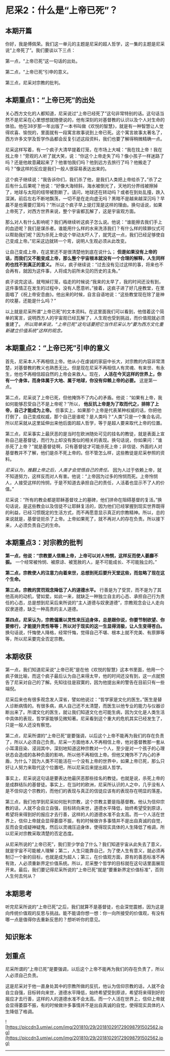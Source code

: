 # 尼采2：什么是“上帝已死”？

## 本期开篇

你好，我是傅佩荣。我们这一单元的主题是尼采的超人哲学，这一集的主题是尼采说“上帝死了”。我们要谈以下三点：

第一点，“上帝已死”这一句话的出处。

第二点，“上帝已死”引申的意义。

第三点，尼采对宗教的批判。

## 本期重点1：“上帝已死”的出处

关心西方文化的人都知道，尼采说过“上帝已经死了”这句非常特别的话。这句话当然不是尼采在心里想想就随便说的，他有深刻的对基督教的认识以及个人对生命的体验。他在38岁那一年出版了一本书叫做《欢悦的智慧》，就是有一种智慧让人觉得欢喜、愉悦的，里面就有一段寓言故事说到上帝已死。这个寓言故事太著名了，西方许多文学及哲学作品都会反复引述这段资料，我们也要了解得稍微精确一点。

尼采这样写着，有一个疯子大清早提着灯笼，在市场上大喊：“我在找上帝！我在找上帝！”旁观的人听了就大笑，说：“你这个上帝走失了吗？像小孩子一样迷路了吗？还是他故意藏起来了？他害怕我们吗？他到远方去旅行了吗？他搬走了吗？”像这样的反应是我们一般人很容易表达出来的。

这个疯子继续说：“我告诉你们，我们杀了他，是我们人类把上帝给杀了。”杀了之后有什么后果呢？他说：“好像大海倾斜，海水被倒光了，天地的分界线被擦掉了，地球与太阳的纽带被割断了。请问，地球还在转动吗？或者在到处乱撞，跌入深渊，前后左右不断地飘荡，一切不是在走向虚无吗？黑暗不是越来越深沉吗？早晨不是也需要灯笼吗？”所以这个疯子早上提灯笼是这样的理由。换句话说，如果上帝死了，对西方世界来说，整个宇宙都瓦解了，这是宇宙观方面。

那么对人有什么影响呢？我们再继续听这疯子怎么说。他说：“谁能擦去我们手上的血迹呢？我们是谋杀者。谁能用什么样的水来洗涤我们？有什么样的赎罪仪式可以帮助我们呢？因为杀死上帝这个举动太吓人了，就凭这一点，我们已经足够使自己变成上帝。”尼采这边就转一个弯，说明人生观必须从此改变。

让自己变成上帝，在这里还不是很清楚他到底在说什么； **但是如果没有上帝的话，而我们又不能变成上帝，那么整个宇宙根本就没有一个合理的解释，人生同样的也找不到真正的意义。** 所以，疯子继续说：“过去没有见过这样的事，将来也不会再有，就因为这件事，人将成为前所未见的历史的主角。”

疯子说完这话，就甩掉灯笼，临走的时候说:“我来的太早了，我的时间还没有到，这件事情正在发生的过程中，没有人愿意听。”接着，这疯子进了好几座教堂，在里面唱了《祝上帝安息曲》。他出来的时候，自言自语地说：“这些教堂现在除了是神的坟墓，还能是什么吗？”

以上就是尼采所谓“上帝已死”的文本资料。在这里面我们可以看到，他借着这个简单的寓言，说明西方人的宇宙观已经瓦解了，人生观也受到挑战，而价值观就必须重建了。 *所以简单来说，“上帝已死”这句话要把它当作尼采认为“要为西方文化重新建立价值系统”这样的观念。*

## 本期重点2：“上帝已死”引申的意义

首先，尼采本人不再相信上帝。他从小在虔诚的家庭中长大，对宗教的内容非常清楚，对基督教的教义也熟悉无比。但是现在尼采不再相信人有灵魂、有来世、有永生，他也不再相信超自然的上帝会来救人。现在， **人活在今天这样的世界上，你有一个身体，而身体属于大地、属于地球，你没有仰赖上帝的必要。** 这是第一点。

第二点，尼采说了上帝已死，但他掩饰不了内心的矛盾。他说：“如果有上帝，我如何能够忍受自己不是上帝呢？”所以， **他反抗上帝是为了取而代之，排除了上帝，自己才能成为上帝。** 但事实上，如果那个上帝是代表某种权威的话，你把他打倒了，自己变成权威，那个自己是谁呢？是人类吗？“人类”只是一个集合名词，所以尼采就从这里延伸出来他后面的超人哲学，等于是超人要来取代上帝的位置。

第三点，尼采事实上最厌恶的是当时在欧洲随处可见的挂名的教徒，就是表面上宣称自己是基督徒，而行为上却没有类似的相关的表现。换句话说，你如果问：“谁杀死了上帝？”就是基督徒啊，只有基督徒才可能杀死上帝；非信徒、外面的人对基督教并不了解，他们是杀不死上帝的。但不管怎么样，这些教徒是尼采参照的资料。

 *尼采认为，推翻上帝之后，人类才会觉悟自己的责任。* 因为人过于依赖上帝，就不知道努力，这样反而对人有害。他说：“上帝因为过多的怜悯而死。上帝怜悯人，人接受这样的怜悯，于是不知道去承担自己的责任，人活着也显示不了人的价值。”

尼采说：“所有的教会都是耶稣基督坟上的墓碑，他们拼命在阻碍基督的复活。”换句话说，是这些教会以及信徒不让耶稣复活的，因为他们已经掌握到现实世界既得的利益，已经习惯既定的生活方式，而不再愿意显示真正的宗教精神。所以，总的来说就是，基督徒扼杀了上帝。上帝如果死了，就不再对人的存在负责。所以接下来，人必须负责自己的生命。

## 本期重点3：对宗教的批判

 **第一点，他说：“宗教要人信赖上帝，上帝可以对人怜悯，这样反而使人萎靡不振。** 一个经常被怜悯、被原谅、被宽赦的人，是不可能成长、不可能独立的。”

 **第二点，宗教使人的注意力向着来世，总想到死后要升天堂这些，而忽略了现在这个生命。**

 **第三点，宗教的赏罚观念降低了人的道德水平。** 行善是为了受赏，而不是为了其他高尚的动机，譬如爱。如此一来，就缺乏一种独立自主的心态、承担自己行为责任的心态，总是想到尼采后来所说的“主人道德与奴隶道德”，宗教观念会让人走向奴隶道德，缺乏一种高贵的主人道德。

 **第四点，尼采认为，宗教偏重以灵性来压迫身体，总是跟你说，你要节制欲望、你要修行，才能提升灵性等等；所以对于现实的这一生显得消极，让人生变得苍白。** 换句话说，忏悔使人降格，经常忏悔，觉得自己不堪、根本上就不完美、有原罪等等，所以尼采要完全否定宗教。

## 本期收获

第一点，我们知道尼采说“上帝已死”是在他《欢悦的智慧》这本书里面，他用一个疯子做比喻，而这个疯子最后认为自己来得太早，他的时间还没有到，这一点就预告了尼采对自己的了解。先知往往是寂寞的，因为他提出来的警告在目前只有一些端倪。

尼采后来也有很多观念发人深省，譬如他说过：“哲学家是文化的医生。”医生是替人诊断病情的。有很多病，病人自己还不太清楚，而医生以他专业的能力与仪器诊断出来了。所谓文化的医生，就让我们知道文化也可能生病，因为文化是人类生活中具体的表现，哲学家能够见微知著。尼采看到这个重大的危机其实已经发生了，只是一般人还没有察觉。

第二点，尼采所谓的“上帝已死”是要强调，以后这个上帝不能再为我们的存在负责了，所以人必须自己负责。尼采一方面他本人不再相信上帝，他对基督教那一套从小耳濡目染、浸润其中，深刻地知道这种宗教对一个人，至少是对一个孩子的心理状态会造成的各种负面的影响，所以他不再相信上帝。但他又掩饰不了内心的矛盾，为什么？因为人类不可能活在一个没有上帝的世界中，如果上帝已死，那么只好让人努力来取代这个位置吧，所以尼采后来提出超人哲学。

事实上，尼采说这句话是要表达他最厌恶那些挂名的教徒。也就是说，杀死上帝的是成群结队的基督徒。事实上，在当时的欧洲，尼采所认识的人之中，几乎没有人是不信仰这个宗教的，而他们的表现与真正的信徒应该有的表现存在明显的落差。

第三点，我们也学到尼采如何批判宗教，这个宗教主要是指基督教。他认为信仰宗教的话，人就不会自立自强，目标转向来世，道德水平降低，始终希望受到原谅，希望将来得到好的报应才去行善，这样的人的道德水准不会太高。而一个人活在世界上，信仰上帝就会显得萎靡不振，有的时候做许多事情并不是出自真诚的自觉，反而会变成疑神疑鬼，然后以灵魂压迫身体，使得现实具体的人生降低了格调，所以尼采对宗教采取清楚的否定态度。

从尼采所说的“上帝已死”，我们至少学会了什么？我们知道宇宙从此失去了意义，就是宇宙不可能被人理解；第二，人生只能靠自己，为了使人生有意义，就必须再制订一个新的目标，也就是成为超人；第三，在价值观方面，原有的善恶标准不再有效，人必须重新界定价值系统。所以，尼采整个哲学的目标就在这句话里面展现开来。最后，我们要记得尼采所说的“上帝已死”就是“要重新界定价值标准”，否则人生何去何从？

## 本期思考

听完尼采所说的“上帝已死”之后，我们就算不是基督徒，也会深觉震撼，因为这是向传统价值观的反思与挑战。能不能请你想一想：你一向所接受的价值观，有没有哪一点是值得你去重新反思的？想听听你的意见。

## 知识账本

## 划重点

尼采所谓的“上帝已死”是要强调，以后这个上帝不能再为我们的存在负责了，所以人必须自己负责。

这是尼采对于他一直身处其中的宗教所做的反抗，他认为信仰宗教的话，人就不会自立自强，目标转向来世，道德水平降低，始终希望受到原谅，希望将来得到好的报应才去行善，这样的人的道德水准不会太高。而一个人活在世界上，信仰上帝就会显得萎靡不振，有的时候做许多事情并不是出自真诚的自觉，使得现实具体的人生降低了格调。

![https://piccdn3.umiwi.com/img/201810/29/201810291729098791502562.jpg](https://piccdn3.umiwi.com/img/201810/29/201810291729098791502562.jpg)

---
